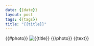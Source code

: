 ```yaml
---
date: {{date}}
layout: post
tags: {{tags}}
title: "{{title}}"
---
```

{{#photo}}
![{{title}}]({{photo}})
{{/photo}}
{{text}}